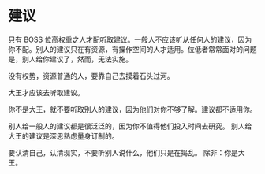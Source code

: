 # 建议

只有 BOSS 位高权重之人才配听取建议。一般人不应该听从任何人的建议，因为你不配。别人的建议只在有资源，有操作空间的人才适用。位低者常常面对的问题是，别人给你建议了，然而，无法实施。

没有权势，资源普通的人，要靠自己去摸着石头过河。

大王才应该去听取建议。

你不是大王，就不要听取别人的建议，因为他们对你不够了解。建议都不适用你。

别人给一般人的建议都是很泛泛的，因为你不值得他们投入时间去研究。
别人给大王的建议是深思熟虑量身订制的。

要认清自己，认清现实，不要听别人说什么，他们只是在捣乱。
除非：你是大王。

